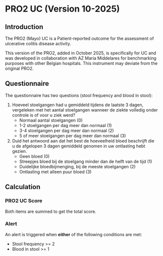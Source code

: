 # PRO2 UC (Version 10-2025)

## Introduction 

The PRO2 (Mayo) UC is a Patient-reported outcome for the assessment of ulcerative colitis disease activity.

This version of the PRO2, added in October 2025, is specifically for UC and was developed in collaboration with AZ Maria Middelares for benchmarking purposes with other Belgian hospitals. This instrument may deviate from the original PRO2.

## Questionnaire

The questionnaire has two questions (stool frequency and blood in stool):

1. Hoeveel stoelgangen had u gemiddeld tijdens de laatste 3 dagen, vergeleken met het aantal stoelgangen wanneer de ziekte volledig onder controle is of voor u ziek werd?
    - Normaal aantal stoelgangen (0)
    - 1-2 stoelgangen per dag meer dan normaal (1)
    - 3-4 stoelgangen per dag meer dan normaal (2)
    - 5 of meer stoelgangen per dag meer dan normaal (3)
2. Duid het antwoord aan dat het best de hoeveelheid bloed beschrijft die u de afgelopen 3 dagen gemiddeld genomen in uw ontlasting hebt gezien.
    - Geen bloed (0)
    - Streepjes bloed bij de stoelgang minder dan de helft van de tijd (1)
    - Duidelijke bloedbijmenging, bij de meeste stoelgangen (2)
    - Ontlasting met alleen puur bloed (3)

## Calculation

### PRO2 UC Score

Both items are summed to get the total score.

### Alert

An alert is triggered when **either** of the following conditions are met:

- Stool frequency >= 2
- Blood in stool >= 1